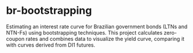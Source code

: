 # br-bootstrapping
Estimating an interest rate curve for Brazilian government bonds (LTNs and NTN-Fs) using bootstrapping techniques. This project calculates zero-coupon rates and combines data to visualize the yield curve, comparing it with curves derived from DI1 futures.
